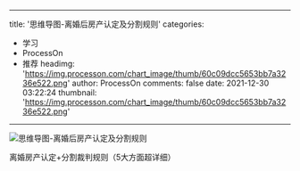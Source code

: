 
---
title: '思维导图-离婚后房产认定及分割规则'
categories: 
 - 学习
 - ProcessOn
 - 推荐
headimg: 'https://img.processon.com/chart_image/thumb/60c09dcc5653bb7a3236e522.png'
author: ProcessOn
comments: false
date: 2021-12-30 03:22:24
thumbnail: 'https://img.processon.com/chart_image/thumb/60c09dcc5653bb7a3236e522.png'
---

<div>   
<img class="thumb" alt="思维导图-离婚后房产认定及分割规则" src="https://img.processon.com/chart_image/thumb/60c09dcc5653bb7a3236e522.png" referrerpolicy="no-referrer">
<p>离婚房产认定+分割裁判规则（5大方面超详细） </p>  
</div>
            